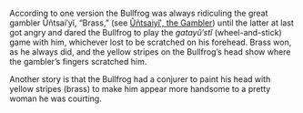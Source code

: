 According to one version the Bullfrog was always ridiculing the great gambler Ûñtsai′yĭ, “Brass,” (see [Ûñtsaiyĭ′, the Gambler](</Wonder/Ûñtsaiyĭ′, the Gambler.html>)) until the latter at last got angry and dared the Bullfrog to play the _gatayû′stĭ_ (wheel-and-stick) game with him, whichever lost to be scratched on his forehead. Brass won, as he always did, and the yellow stripes on the Bullfrog’s head show where the gambler’s fingers scratched him.

Another story is that the Bullfrog had a conjurer to paint his head with yellow stripes (brass) to make him appear more handsome to a pretty woman he was courting.
